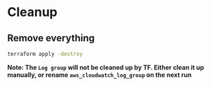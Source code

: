 # Cleanup

## Remove everything

```sh
terraform apply -destroy
```
__Note: The `Log group` will not be cleaned up by TF. Either clean it up
manually, or rename `aws_cloudwatch_log_group` on the next run__

